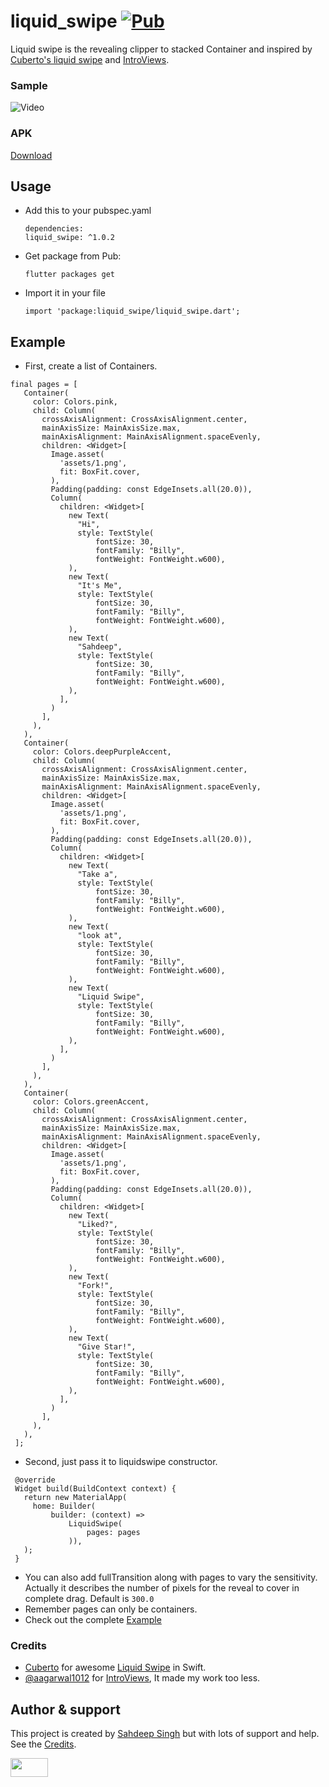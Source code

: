 # liquid_swipe [![Pub](https://img.shields.io/pub/v/liquid_swipe.svg?style=flat-square)](https://pub.dartlang.org/packages/liquid_swipe)


Liquid swipe is the revealing clipper to stacked Container and inspired by [Cuberto's liquid swipe](https://github.com/Cuberto/liquid-swipe) and [IntroViews](https://github.com/aagarwal1012/IntroViews-Flutter).

### Sample 

![Video](https://github.com/iamSahdeep/liquid_swipe_flutter/blob/master/example.gif)

### APK
 [Download](https://github.com/iamSahdeep/liquid_swipe_flutter/blob/master/app-release.apk)

## Usage
* Add this to your pubspec.yaml
  ```
  dependencies:
  liquid_swipe: ^1.0.2
  
  ```
* Get package from Pub:

  ```
  flutter packages get
  ```
* Import it in your file

  ```
  import 'package:liquid_swipe/liquid_swipe.dart';
  ```
## Example

 * First, create a list of Containers.
 ```
 final pages = [
    Container(
      color: Colors.pink,
      child: Column(
        crossAxisAlignment: CrossAxisAlignment.center,
        mainAxisSize: MainAxisSize.max,
        mainAxisAlignment: MainAxisAlignment.spaceEvenly,
        children: <Widget>[
          Image.asset(
            'assets/1.png',
            fit: BoxFit.cover,
          ),
          Padding(padding: const EdgeInsets.all(20.0)),
          Column(
            children: <Widget>[
              new Text(
                "Hi",
                style: TextStyle(
                    fontSize: 30,
                    fontFamily: "Billy",
                    fontWeight: FontWeight.w600),
              ),
              new Text(
                "It's Me",
                style: TextStyle(
                    fontSize: 30,
                    fontFamily: "Billy",
                    fontWeight: FontWeight.w600),
              ),
              new Text(
                "Sahdeep",
                style: TextStyle(
                    fontSize: 30,
                    fontFamily: "Billy",
                    fontWeight: FontWeight.w600),
              ),
            ],
          )
        ],
      ),
    ),
    Container(
      color: Colors.deepPurpleAccent,
      child: Column(
        crossAxisAlignment: CrossAxisAlignment.center,
        mainAxisSize: MainAxisSize.max,
        mainAxisAlignment: MainAxisAlignment.spaceEvenly,
        children: <Widget>[
          Image.asset(
            'assets/1.png',
            fit: BoxFit.cover,
          ),
          Padding(padding: const EdgeInsets.all(20.0)),
          Column(
            children: <Widget>[
              new Text(
                "Take a",
                style: TextStyle(
                    fontSize: 30,
                    fontFamily: "Billy",
                    fontWeight: FontWeight.w600),
              ),
              new Text(
                "look at",
                style: TextStyle(
                    fontSize: 30,
                    fontFamily: "Billy",
                    fontWeight: FontWeight.w600),
              ),
              new Text(
                "Liquid Swipe",
                style: TextStyle(
                    fontSize: 30,
                    fontFamily: "Billy",
                    fontWeight: FontWeight.w600),
              ),
            ],
          )
        ],
      ),
    ),
    Container(
      color: Colors.greenAccent,
      child: Column(
        crossAxisAlignment: CrossAxisAlignment.center,
        mainAxisSize: MainAxisSize.max,
        mainAxisAlignment: MainAxisAlignment.spaceEvenly,
        children: <Widget>[
          Image.asset(
            'assets/1.png',
            fit: BoxFit.cover,
          ),
          Padding(padding: const EdgeInsets.all(20.0)),
          Column(
            children: <Widget>[
              new Text(
                "Liked?",
                style: TextStyle(
                    fontSize: 30,
                    fontFamily: "Billy",
                    fontWeight: FontWeight.w600),
              ),
              new Text(
                "Fork!",
                style: TextStyle(
                    fontSize: 30,
                    fontFamily: "Billy",
                    fontWeight: FontWeight.w600),
              ),
              new Text(
                "Give Star!",
                style: TextStyle(
                    fontSize: 30,
                    fontFamily: "Billy",
                    fontWeight: FontWeight.w600),
              ),
            ],
          )
        ],
      ),
    ),
  ];
 ```
 
 * Second, just pass it to liquidswipe constructor.
 ```
  @override
  Widget build(BuildContext context) {
    return new MaterialApp(
      home: Builder(
          builder: (context) =>
              LiquidSwipe(
                  pages: pages
              )),
    );
  }
 ```
 * You can also add fullTransition along with pages to vary the sensitivity. Actually it describes the number of pixels for the reveal to cover in complete drag. Default is `300.0`
 * Remember pages can only be containers.
 * Check out the complete [Example](https://github.com/iamSahdeep/liquid_swipe_flutter/tree/master/example)
 
### Credits
   - [Cuberto](https://github.com/Cuberto) for awesome [Liquid Swipe](https://github.com/Cuberto/liquid-swipe) in Swift.
   - [@aagarwal1012](https://github.com/aagarwal1012) for [IntroViews](https://github.com/aagarwal1012/IntroViews-Flutter), It made my work too less.
 
 
## Author & support
This project is created by [Sahdeep Singh](https://github.com/iamSahdeep) but with lots of support and help. See the [Credits](https://github.com/iamSahdeep/Bop/blob/master/README.md#credits).

<img src="https://cdn-images-1.medium.com/max/1200/1*2yFbiGdcACiuLGo4dMKmJw.jpeg" width="60" height="30">

